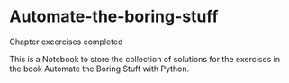 # Automate-the-boring-stuff
Chapter excercises completed

This is a Notebook to store the collection of solutions for the exercises in the book Automate the Boring Stuff with Python. 
